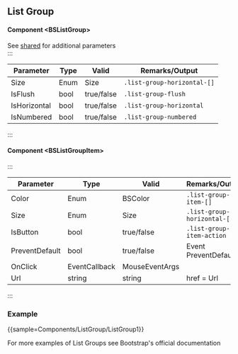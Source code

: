 ﻿## List Group

#### Component \<BSListGroup\>
See [shared](layout/shared) for additional parameters    
:::

| Parameter    | Type | Valid      | Remarks/Output              | 
|--------------|------|------------|-----------------------------|
| Size         | Enum | Size       | `.list-group-horizontal-[]` | {.table-striped}
| IsFlush      | bool | true/false | `.list-group-flush`         |
| IsHorizontal | bool | true/false | `.list-group-horizontal`    |
| IsNumbered   | bool | true/false | `.list-group-numbered`      |

:::

#### Component \<BSListGroupItem\>
:::

| Parameter      | Type          | Valid          | Remarks/Output              | 
|----------------|---------------|----------------|-----------------------------|
| Color          | Enum          | BSColor        | `.list-group-item-[]`       | {.table-striped}
| Size           | Enum          | Size           | `.list-group-horizontal-[]` |
| IsButton       | bool          | true/false     | `.list-group-item-action`   |
| PreventDefault | bool          | true/false     | Event PreventDefault        |
| OnClick        | EventCallback | MouseEventArgs |                             |
| Url            | string        | string         | href = Url                  |

:::

### Example

{{sample=Components/ListGroup/ListGroup1}}

For more examples of List Groups see Bootstrap's official documentation
